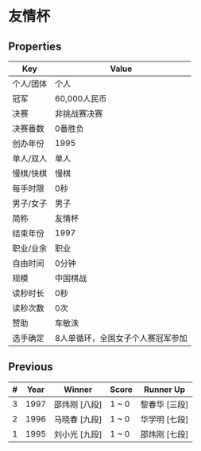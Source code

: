 # 友情杯

## Properties

| Key | Value |
| --- | ----- |
| 个人/团体 | 个人 |
| 冠军 | 60,000人民币 |
| 决赛 | 非挑战赛决赛 |
| 决赛番数 | 0番胜负 |
| 创办年份 | 1995 |
| 单人/双人 | 单人 |
| 慢棋/快棋 | 慢棋 |
| 每手时限 | 0秒 |
| 男子/女子 | 男子 |
| 简称 | 友情杯 |
| 结束年份 | 1997 |
| 职业/业余 | 职业 |
| 自由时间 | 0分钟 |
| 规模 | 中国棋战 |
| 读秒时长 | 0秒 |
| 读秒次数 | 0次 |
| 赞助 | 车敏洙 |
| 选手确定 | 8人单循环，全国女子个人赛冠军参加 |

## Previous

| # | Year | Winner | Score | Runner Up |
| --- | --- | --- | --- | --- |
| 3 | 1997 | 邵炜刚 [八段] | 1 ~ 0 | 黎春华 [三段] |
| 2 | 1996 | 马晓春 [九段] | 1 ~ 0 | 华学明 [七段] |
| 1 | 1995 | 刘小光 [九段] | 1 ~ 0 | 邵炜刚 [七段] |

